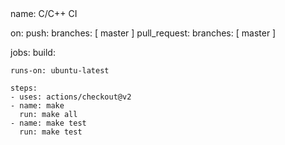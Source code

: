 <html>
  <head>
    <title>reCAPTCHA demo: Running both v2 and v3</title>
    <script src="https://www.google.com/recaptcha/api.js?render=v3_site_key"></script>
    <script>
      grecaptcha.ready(() => {
        grecaptcha.render('html_element', {
           'sitekey' : 'v2_site_key'
        });
      });
    </script>
    <script>
      function onSubmit() {
        grecaptcha.ready(() => {
            grecaptcha.execute('v3_site_key', {action: 'homepage'}).then((token) => {
               ...
            });
        });
      }
    </script>
  </head>
</html>
 name: C/C++ CI

on:
  push:
    branches: [ master ]
  pull_request:
    branches: [ master ]

jobs:
  build:

    runs-on: ubuntu-latest

    steps:
    - uses: actions/checkout@v2
    - name: make
      run: make all
    - name: make test
      run: make test   
